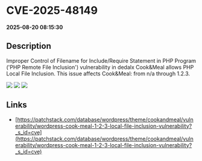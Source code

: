 # CVE-2025-48149

**2025-08-20 08:15:30**

## Description
Improper Control of Filename for Include/Require Statement in PHP Program ('PHP Remote File Inclusion') vulnerability in dedalx Cook&Meal allows PHP Local File Inclusion. This issue affects Cook&Meal: from n/a through 1.2.3.

![](https://img.shields.io/static/v1?label=Score&message=8.1&color=red)
![](https://img.shields.io/static/v1?label=Severity&message=HIGH&color=red)
![](https://img.shields.io/static/v1?label=CWE&message=RFI&color=green)

## Links
- [https://patchstack.com/database/wordpress/theme/cookandmeal/vulnerability/wordpress-cook-meal-1-2-3-local-file-inclusion-vulnerability?_s_id=cve](https://patchstack.com/database/wordpress/theme/cookandmeal/vulnerability/wordpress-cook-meal-1-2-3-local-file-inclusion-vulnerability?_s_id=cve)
